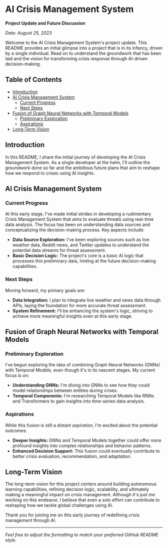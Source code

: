 # AI Crisis Management System

**Project Update and Future Discussion**

*Date: August 25, 2023*

Welcome to the AI Crisis Management System's project update. This README provides an initial glimpse into a project that is in its infancy, driven by a single individual. Read on to understand the groundwork that has been laid and the vision for transforming crisis response through AI-driven decision-making.

## Table of Contents

- [Introduction](#introduction)
- [AI Crisis Management System](#ai-crisis-management-system)
  - [Current Progress](#current-progress)
  - [Next Steps](#next-steps)
- [Fusion of Graph Neural Networks with Temporal Models](#fusion-of-graph-neural-networks-with-temporal-models)
  - [Preliminary Exploration](#preliminary-exploration)
  - [Aspirations](#aspirations)
- [Long-Term Vision](#long-term-vision)

## Introduction

In this README, I share the initial journey of developing the AI Crisis Management System. As a single developer at the helm, I'll outline the groundwork done so far and the ambitious future plans that aim to reshape how we respond to crises using AI insights.

## AI Crisis Management System

### Current Progress

At this early stage, I've made initial strides in developing a rudimentary Crisis Management System that aims to evaluate threats using real-time data analysis. The focus has been on understanding data sources and conceptualizing the decision-making process. Key aspects include:

- **Data Source Exploration:** I've been exploring sources such as live weather data, Reddit news, and Twitter updates to understand the potential data streams for threat assessment.
- **Basic Decision Logic:** The project's core is a basic AI logic that processes this preliminary data, hinting at the future decision-making capabilities.

### Next Steps

Moving forward, my primary goals are:

- **Data Integration:** I plan to integrate live weather and news data through APIs, laying the foundation for more accurate threat assessment.
- **System Refinement:** I'll be enhancing the system's logic, striving to achieve more meaningful insights even at this early stage.

## Fusion of Graph Neural Networks with Temporal Models

### Preliminary Exploration

I've begun exploring the idea of combining Graph Neural Networks (GNNs) with Temporal Models, even though it's in its nascent stages. My current focus is on:

- **Understanding GNNs:** I'm diving into GNNs to see how they could model relationships between entities during crises.
- **Temporal Components:** I'm researching Temporal Models like RNNs and Transformers to gain insights into time-series data analysis.

### Aspirations

While this fusion is still a distant aspiration, I'm excited about the potential outcomes:

- **Deeper Insights:** GNNs and Temporal Models together could offer more profound insights into complex relationships and behavior patterns.
- **Enhanced Decision Support:** This fusion could eventually contribute to better crisis evaluation, recommendation, and adaptation.

## Long-Term Vision

The long-term vision for this project centers around building autonomous learning capabilities, refining decision logic, scalability, and ultimately making a meaningful impact on crisis management. Although it's just me working on this endeavor, I believe that even a solo effort can contribute to reshaping how we tackle global challenges using AI.

Thank you for joining me on this early journey of redefining crisis management through AI.

---
*Feel free to adjust the formatting to match your preferred GitHub README style.*
